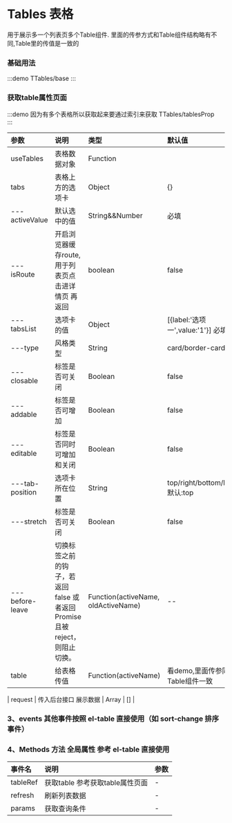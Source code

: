 # Tables 表格

用于展示多一个列表页多个Table组件.
里面的传参方式和Table组件结构略有不同,Table里的传值是一致的
### 基础用法

:::demo
TTables/base
:::


### 获取table属性页面
:::demo  因为有多个表格所以获取起来要通过索引来获取
TTables/tablesProp  
:::


| 参数 | 说明 | 类型 | 默认值 |
| :---------------------- | :----------------------------------------------------------------------------- | :----------- | :-------- |
| useTables | 表格数据对象 | Function |  |
| tabs | 表格上方的选项卡  | Object | {} |
| ---activeValue | 默认选中的值  | String&&Number | 必填 |
| ---isRoute | 开启浏览器缓存route,用于列表页点击进详情页 再返回 |  boolean |  false|
| ---tabsList | 选项卡的值  | Object |[{label:'选项一',value:'1'}] 必填 |
| ---type | 	风格类型  | String |card/border-card |
| ---closable | 	标签是否可关闭  | Boolean |false|
| ---addable | 	标签是否可增加  | Boolean |false|
| ---editable | 	标签是否同时可增加和关闭  | Boolean |false|
| ---tab-position | 	选项卡所在位置  | String |top/right/bottom/left 默认:top|
| ---stretch | 	标签是否可关闭  | Boolean |false|
| ---before-leave | 	切换标签之前的钩子，若返回 false 或者返回 Promise 且被 reject，则阻止切换。  | Function(activeName, oldActiveName) |--|
| table | 给表格传值  | Function(activeName) | 看demo,里面传参同Table组件一致 |






| request | 传入后台接口 展示数据 | Array | [] |


### 3、events 其他事件按照 el-table 直接使用（如 sort-change 排序事件）

### 4、Methods 方法 全局属性 参考 el-table 直接使用

| 事件名             | 说明                         | 参数 |
| :----------------- | :--------------------------- | :--- |
| tableRef     |  获取table  参考获取table属性页面 | -    |
| refresh          | 刷新列表数据                | -    |
| params | 获取查询条件             | -    |

